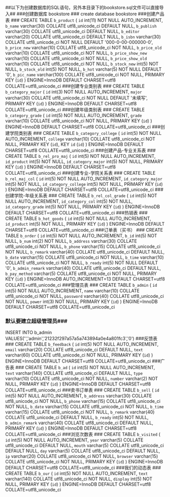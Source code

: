 ##以下为创建数据库的SQL语句，另外本目录下的bookstore.sql文件可以直接导入##
###创建数据库 bookstore ###
create database bookstore
###创建产品表 ###
CREATE TABLE `b_product` (
 `id` int(11) NOT NULL AUTO_INCREMENT,
 `b_name` varchar(30) COLLATE utf8_unicode_ci DEFAULT NULL,
 `b_publish` varchar(30) COLLATE utf8_unicode_ci DEFAULT NULL,
 `b_editor` varchar(20) COLLATE utf8_unicode_ci DEFAULT NULL,
 `b_isbn` varchar(30) COLLATE utf8_unicode_ci NOT NULL DEFAULT '000-0-00-000000-0',
 `b_price_new` varchar(10) COLLATE utf8_unicode_ci NOT NULL,
 `b_price_old` varchar(10) COLLATE utf8_unicode_ci NOT NULL,
 `b_price_show_new` varchar(10) COLLATE utf8_unicode_ci NOT NULL,
 `b_price_show_old` varchar(10) COLLATE utf8_unicode_ci NOT NULL,
 `b_stock_new` int(5) NOT NULL,
 `b_stock_old` int(5) NOT NULL,
 `b_hot` varchar(5) NOT NULL DEFAULT '0',
 `b_pic_name` varchar(100) COLLATE utf8_unicode_ci NOT NULL,
 PRIMARY KEY (`id`)
) ENGINE=InnoDB DEFAULT CHARSET=utf8 COLLATE=utf8_unicode_ci
###创建专业类别表 ###
CREATE TABLE `b_category_major` (
 `id` int(3) NOT NULL AUTO_INCREMENT,
 `major` varchar(30) COLLATE utf8_unicode_ci NOT NULL DEFAULT '未填写',
 PRIMARY KEY (`id`)
) ENGINE=InnoDB DEFAULT CHARSET=utf8 COLLATE=utf8_unicode_ci
###创建年级类别表 ###
CREATE TABLE `b_category_grade` (
 `id` int(5) NOT NULL AUTO_INCREMENT,
 `grade` varchar(10) COLLATE utf8_unicode_ci NOT NULL,
 PRIMARY KEY (`id`)
) ENGINE=InnoDB DEFAULT CHARSET=utf8 COLLATE=utf8_unicode_ci
###创建学院类别表 ###
CREATE TABLE `b_category_college` (
 `id` int(5) NOT NULL AUTO_INCREMENT,
 `college` varchar(10) COLLATE utf8_unicode_ci NOT NULL,
 PRIMARY KEY (`id`),
 KEY `id` (`id`)
) ENGINE=InnoDB DEFAULT CHARSET=utf8 COLLATE=utf8_unicode_ci
###创建产品-专业关系表 ###
CREATE TABLE `b_rel_pro_maj` (
 `id` int(5) NOT NULL AUTO_INCREMENT,
 `id_product` int(5) NOT NULL,
 `id_category_major` int(5) NOT NULL,
 PRIMARY KEY (`id`)
) ENGINE=InnoDB DEFAULT CHARSET=utf8 COLLATE=utf8_unicode_ci
###创建专业-学院关系表 ###
CREATE TABLE `b_rel_maj_col` (
 `id` int(5) NOT NULL AUTO_INCREMENT,
 `id_category_major` int(5) NOT NULL,
 `id_category_college` int(5) NOT NULL,
 PRIMARY KEY (`id`)
) ENGINE=InnoDB DEFAULT CHARSET=utf8 COLLATE=utf8_unicode_ci
###创建学院-年级关系表 ###
CREATE TABLE `b_rel_col_grade` (
 `id` int(5) NOT NULL AUTO_INCREMENT,
 `id_category_col` int(5) NOT NULL,
 `id_category_grade` int(5) NOT NULL,
 PRIMARY KEY (`id`)
) ENGINE=InnoDB DEFAULT CHARSET=utf8 COLLATE=utf8_unicode_ci
###热销表 ###
CREATE TABLE `b_hot_goods` (
 `id` int(5) NOT NULL AUTO_INCREMENT,
 `id_product` int(5) NOT NULL,
 PRIMARY KEY (`id`)
) ENGINE=InnoDB DEFAULT CHARSET=utf8 COLLATE=utf8_unicode_ci
###订单表（买书） ###
CREATE TABLE `b_order` (
 `id` int(5) NOT NULL AUTO_INCREMENT,
 `b_id` int(5) NOT NULL,
 `b_num` int(2) NOT NULL,
 `b_address` varchar(30) COLLATE utf8_unicode_ci NOT NULL,
 `b_phone` varchar(15) COLLATE utf8_unicode_ci NOT NULL,
 `b_remark` varchar(40) COLLATE utf8_unicode_ci DEFAULT NULL,
 `b_date` varchar(15) COLLATE utf8_unicode_ci NOT NULL,
 `b_time` varchar(10) COLLATE utf8_unicode_ci NOT NULL,
 `b_ready` int(5) NOT NULL DEFAULT '0',
 `b_admin_remark` varchar(40) COLLATE utf8_unicode_ci DEFAULT NULL,
 `b_pay_method` varchar(5) COLLATE utf8_unicode_ci NOT NULL,
 PRIMARY KEY (`id`)
) ENGINE=InnoDB AUTO_INCREMENT=13 DEFAULT CHARSET=utf8 COLLATE=utf8_unicode_ci
###管理员表 ###
CREATE TABLE `b_admin` (
 `id` int(5) NOT NULL AUTO_INCREMENT,
 `name` varchar(10) COLLATE utf8_unicode_ci NOT NULL,
 `password` varchar(40) COLLATE utf8_unicode_ci NOT NULL,
 `power` int(3) NOT NULL,
 PRIMARY KEY (`id`)
) ENGINE=InnoDB DEFAULT CHARSET=utf8 COLLATE=utf8_unicode_ci
### 默认要建立超级管理员###
INSERT INTO b_admin VALUES('','admin','21232f297a57a5a743894a0e4a801fc3','0')
###反馈表 ###
CREATE TABLE `b_feedback` (
 `id` int(5) NOT NULL AUTO_INCREMENT,
 `email` varchar(20) COLLATE utf8_unicode_ci DEFAULT NULL,
 `text` varchar(60) COLLATE utf8_unicode_ci NOT NULL,
 PRIMARY KEY (`id`)
) ENGINE=InnoDB DEFAULT CHARSET=utf8 COLLATE=utf8_unicode_ci
###广告表 ###
CREATE TABLE `b_ad` (
 `id` int(5) NOT NULL AUTO_INCREMENT,
 `text` varchar(140) COLLATE utf8_unicode_ci DEFAULT NULL,
 `type` varchar(10) COLLATE utf8_unicode_ci NOT NULL,
 `number` varchar(2) NOT NULL,
 PRIMARY KEY (`id`)
) ENGINE=InnoDB DEFAULT CHARSET=utf8 COLLATE=utf8_unicode_ci
###卖书订单表 ###
CREATE TABLE `b_sell` (
 `id` int(5) NOT NULL AUTO_INCREMENT,
 `b_address` varchar(30) COLLATE utf8_unicode_ci NOT NULL,
 `b_phone` varchar(15) COLLATE utf8_unicode_ci NOT NULL,
 `b_date` varchar(15) COLLATE utf8_unicode_ci NOT NULL,
 `b_time` varchar(15) COLLATE utf8_unicode_ci NOT NULL,
 `b_remark` varchar(40) COLLATE utf8_unicode_ci DEFAULT NULL,
 `b_ready` int(5) NOT NULL,
 `b_admin_remark` varchar(40) COLLATE utf8_unicode_ci DEFAULT NULL,
 PRIMARY KEY (`id`)
) ENGINE=InnoDB DEFAULT CHARSET=utf8 COLLATE=utf8_unicode_ci
###浏览次数表 ###
CREATE TABLE `b_visited` (
 `id` int(5) NOT NULL AUTO_INCREMENT,
 `year` varchar(5) COLLATE utf8_unicode_ci DEFAULT NULL,
 `mouth` varchar(5) COLLATE utf8_unicode_ci DEFAULT NULL,
 `day` varchar(5) COLLATE utf8_unicode_ci DEFAULT NULL,
 `ip` varchar(20) COLLATE utf8_unicode_ci NOT NULL,
 `browser` varchar(15) COLLATE utf8_unicode_ci NOT NULL,
 PRIMARY KEY (`id`)
) ENGINE=InnoDB DEFAULT CHARSET=utf8 COLLATE=utf8_unicode_ci
###我们的动态表 ###
CREATE TABLE `b_our` (
 `id` int(5) NOT NULL AUTO_INCREMENT,
 `text` varchar(140) COLLATE utf8_unicode_ci NOT NULL,
 `display` int(5) NOT NULL,
 PRIMARY KEY (`id`)
) ENGINE=InnoDB DEFAULT CHARSET=utf8 COLLATE=utf8_unicode_ci